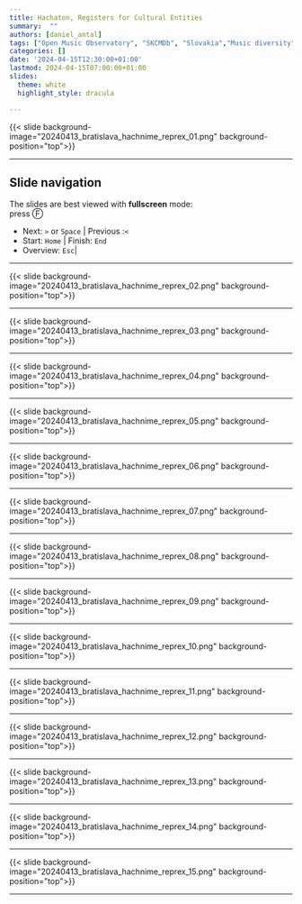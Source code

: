 ```yaml
---
title: Hachaton, Registers for Cultural Entities
summary:  "" 
authors: [daniel_antal]
tags: ["Open Music Observatory", "SKCMDb", "Slovakia","Music diversity", "Listen Local"]
categories: []
date: '2024-04-15T12:30:00+01:00'
lastmod: 2024-04-15T07:00:00+01:00
slides:
  theme: white
  highlight_style: dracula

---
```


{{< slide background-image="20240413_bratislava_hachnime_reprex_01.png" background-position="top">}}

---

## Slide navigation

The slides are best viewed with 
**fullscreen** mode:</br>
press Ⓕ
- Next: `️>` or `Space` | Previous :️`<`
- Start: `Home` | Finish: `End`
- Overview: `Esc`|  
<!--- Speaker notes: Ⓢ    [include only if speaker notes are present]-
- Zoom: `Alt + Click 🖱️`-->



---

{{< slide background-image="20240413_bratislava_hachnime_reprex_02.png" background-position="top">}}

---
{{< slide background-image="20240413_bratislava_hachnime_reprex_03.png" background-position="top">}}

---
{{< slide background-image="20240413_bratislava_hachnime_reprex_04.png" background-position="top">}}

---
{{< slide background-image="20240413_bratislava_hachnime_reprex_05.png" background-position="top">}}

---
{{< slide background-image="20240413_bratislava_hachnime_reprex_06.png" background-position="top">}}

---
{{< slide background-image="20240413_bratislava_hachnime_reprex_07.png" background-position="top">}}

---
{{< slide background-image="20240413_bratislava_hachnime_reprex_08.png" background-position="top">}}

---
{{< slide background-image="20240413_bratislava_hachnime_reprex_09.png" background-position="top">}}

---
{{< slide background-image="20240413_bratislava_hachnime_reprex_10.png" background-position="top">}}

---
{{< slide background-image="20240413_bratislava_hachnime_reprex_11.png" background-position="top">}}

---
{{< slide background-image="20240413_bratislava_hachnime_reprex_12.png" background-position="top">}}

---
{{< slide background-image="20240413_bratislava_hachnime_reprex_13.png" background-position="top">}}

---
{{< slide background-image="20240413_bratislava_hachnime_reprex_14.png" background-position="top">}}

---
{{< slide background-image="20240413_bratislava_hachnime_reprex_15.png" background-position="top">}}

---

